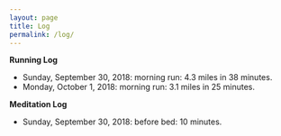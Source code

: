 ```yaml
---
layout: page
title: Log
permalink: /log/
---
```


<b>Running Log</b>

<ul>
  <li>Sunday, September 30, 2018: morning run: 4.3 miles in 38 minutes.</li>
  <li>Monday, October 1, 2018: morning run: 3.1 miles in 25 minutes.</li>
</ul>

<b>Meditation Log</b>

<ul>
  <li>Sunday, September 30, 2018: before bed: 10 minutes.</li>
</ul>